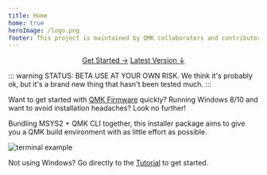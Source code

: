 ```yaml
---
title: Home
home: true
heroImage: /logo.png
footer: This project is maintained by QMK collaborators and contributors like you!
---
```


<p align="center">
  <a class="button" href="./guide.html">Get Started →</a>
  <a class="button secondary" href="https://github.com/qmk/qmk_distro_msys/releases/latest">Latest Version ↓</a>
</p>

::: warning STATUS: BETA
USE AT YOUR OWN RISK. We think it's probably ok, but it's a brand new thing that hasn't been tested much.
:::

Want to get started with [QMK Firmware](https://qmk.fm) quickly? Running Windows 8/10 and want to avoid installation headaches? Look no further!


Bundling MSYS2 + QMK CLI together, this installer package aims to give you a QMK build environment with as little effort as possible.

<img :src="$withBase('/terminal.png')" alt="terminal example" style="display: block; margin: 0 auto;">

Not using Windows? Go directly to the [Tutorial](https://docs.qmk.fm/#/newbs) to get started.

<br>

